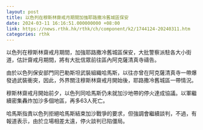 ```yaml
---
layout: post
title: 以色列在穆斯林齋戒月期間加強耶路撒冷舊城區保安
date: 2024-03-11 16:16:51.000000000 +08:00
link: https://news.rthk.hk/rthk/ch/component/k2/1744124-20240311.htm
categories: rthk
---
```


以色列在穆斯林齋戒月期間，加強耶路撒冷舊城區保安，大批警察派駐各大小街道，估計齋戒月期間，將有大批信眾前往區內阿克薩清真寺禱告。

由於以色列保安部門同巴勒斯坦武裝組織哈馬斯，以往亦曾在阿克薩清真寺一帶爆發過武裝衝突，因此，外界關注穆斯林齋戒月開始後，耶路撒冷舊城區一帶情況。

穆斯林齋戒月開始前夕，以色列同哈馬斯仍未就加沙地帶的停火達成協議。以軍繼續密集轟炸加沙多個地區，再多63人死亡。

哈馬斯指責以色列拒絕哈馬斯結束加沙戰爭的要求，但強調會繼續談判，不過，有報道表示，由於立場相差太遠，停火談判已陷僵局。
